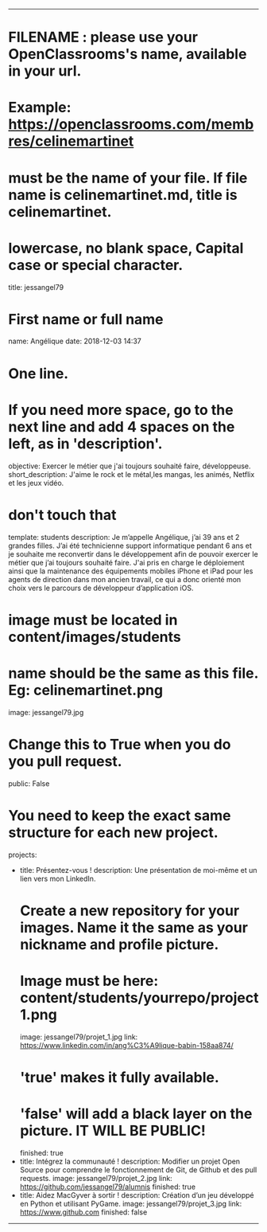 ---

# FILENAME : please use your OpenClassrooms's name, available in your url.
# Example: https://openclassrooms.com/membres/celinemartinet
# must be the name of your file. If file name is celinemartinet.md, title is celinemartinet.
# lowercase, no blank space, Capital case or special character.
title: jessangel79

# First name or full name
name: Angélique
date: 2018-12-03 14:37

# One line.
# If you need more space, go to the next line and add 4 spaces on the left, as in 'description'.
objective: Exercer le métier que j'ai toujours souhaité faire, développeuse.
short_description: J'aime le rock et le métal,les mangas, les animés, Netflix et les jeux vidéo.

# don't touch that
template: students
description:
	Je m’appelle Angélique, j’ai 39 ans et 2 grandes filles.
	J’ai été technicienne support informatique pendant 6 ans et je souhaite me reconvertir
	dans le développement afin de pouvoir exercer le métier que j’ai toujours souhaité faire.
	J'ai pris en charge le déploiement ainsi que la maintenance des équipements mobiles
	iPhone et iPad pour les agents de direction dans mon ancien travail, ce qui a
	donc orienté mon choix vers le parcours de développeur d’application iOS.
    
# image must be located in content/images/students
# name should be the same as this file. Eg: celinemartinet.png
image: jessangel79.jpg

# Change this to True when you do you pull request.
public: False

# You need to keep the exact same structure for each new project.
projects:
  - title: Présentez-vous !
    description: Une présentation de moi-même et un lien vers mon LinkedIn.
    # Create a new repository for your images. Name it the same as your nickname and profile picture.
    # Image must be here: content/students/yourrepo/project1.png
    image: jessangel79/projet_1.jpg
    link: https://www.linkedin.com/in/ang%C3%A9lique-babin-158aa874/
    # 'true' makes it fully available.
    # 'false' will add a black layer on the picture. IT WILL BE PUBLIC!
    finished: true
  - title: Intégrez la communauté !
    description: Modifier un projet Open Source pour comprendre le fonctionnement de Git, de Github et des pull requests. 
    image: jessangel79/projet_2.jpg
    link: https://github.com/jessangel79/alumnis
    finished: true
  - title: Aidez MacGyver à sortir !
    description: Création d’un jeu développé en Python et utilisant PyGame.
    image: jessangel79/projet_3.jpg
    link: https://www.github.com
    finished: false
---